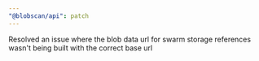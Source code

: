 ```yaml
---
"@blobscan/api": patch
---
```


Resolved an issue where the blob data url for swarm storage references wasn't being built with the correct base url
